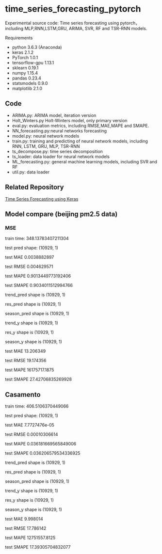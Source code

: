 # time\_series\_forecasting_pytorch
Experimental source code:
Time series forecasting using pytorch，including MLP,RNN,LSTM,GRU, ARIMA, SVR, RF and TSR-RNN models.

Requirements

- python 3.6.3 (Anaconda)
- keras 2.1.2
- PyTorch 1.0.1
- tensorflow-gpu 1.13.1
- sklearn 0.19.1
- numpy 1.15.4
- pandas 0.23.4
- statsmodels 0.9.0
- matplotlib 2.1.0

## Code
- ARIMA.py: ARIMA model, iteration version
- Holt\_Winters.py Holt-Winters model, only primary version
- eval.py: evaluation metrics, including RMSE,MAE,MAPE and SMAPE.
- NN\_forecasting.py:neural networks forecasting
- model.py: neural network models
- train.py: training and predicting of neural network models, including RNN, LSTM, GRU, MLP, TSR-RNN 
- ts_decompose.py: time series decomposition
- ts_loader: data loader for neural network models
- ML_forecasting.py: general machine learning models, including SVR and RF
- util.py: data loader

## Related Repository

[Time Series Forecasting using Keras](https://github.com/zhangxu0307/time-series-forecasting-keras)

## Model compare (beijing pm2.5 data)
### MSE

train time: 348.13783407211304

test pred shape: (10929, 1)

test MAE 0.0038882897

test RMSE 0.004629571

test MAPE 0.9013449773192406

test SMAPE 0.9034011512994766

trend_pred shape is (10929, 1)

res_pred shape is (10929, 1)

season_pred shape is (10929, 1)

trend_y shape is (10929, 1)

res_y shape is (10929, 1)

season_y shape is (10929, 1)

test MAE 13.206349

test RMSE 19.174356

test MAPE 16175717.1875

test SMAPE 27.42706835269928

## Casamento

train time: 406.5106370449066

test pred shape: (10929, 1)

test MAE 7.7727476e-05 

test RMSE 0.00010306614

test MAPE 0.036181669565849006

test SMAPE 0.036206579534336925

trend_pred shape is (10929, 1)

res_pred shape is (10929, 1)

season_pred shape is (10929, 1)

trend_y shape is (10929, 1)

res_y shape is (10929, 1)

season_y shape is (10929, 1)

test MAE 9.998014

test RMSE 17.786142

test MAPE 12751557.8125

test SMAPE 17.39305704832077
